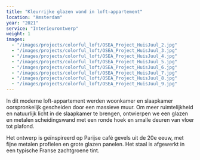 ```yaml
---
title: "Kleurrijke glazen wand in loft-appartement"
location: "Amsterdam"
year: "2021"
service: "Interieurontwerp"
weight: 1
images:
  - "/images/projects/colorful_loft/OSEA_Project_HuisJuul_2.jpg"
  - "/images/projects/colorful_loft/OSEA_Project_HuisJuul_3.jpg"
  - "/images/projects/colorful_loft/OSEA_Project_HuisJuul_4.jpg"
  - "/images/projects/colorful_loft/OSEA_Project_HuisJuul_5.jpg"
  - "/images/projects/colorful_loft/OSEA_Project_HuisJuul_6.jpg"
  - "/images/projects/colorful_loft/OSEA_Project_HuisJuul_7.jpg"
  - "/images/projects/colorful_loft/OSEA_Project_HuisJuul_8.jpg"
  - "/images/projects/colorful_loft/OSEA_Project_HuisJuul_9.jpg"
---
```


In dit moderne loft-appartement werden woonkamer en slaapkamer oorspronkelijk gescheiden door een massieve muur. Om meer ruimtelijkheid en natuurlijk licht in de slaapkamer te brengen, ontwierpen we een glazen en metalen scheidingswand met een ronde hoek en smalle deuren van vloer tot plafond.

Het ontwerp is geïnspireerd op Parijse café gevels uit de 20e eeuw, met fijne metalen profielen en grote glazen panelen. Het staal is afgewerkt in een typische Franse zachtgroene tint.
